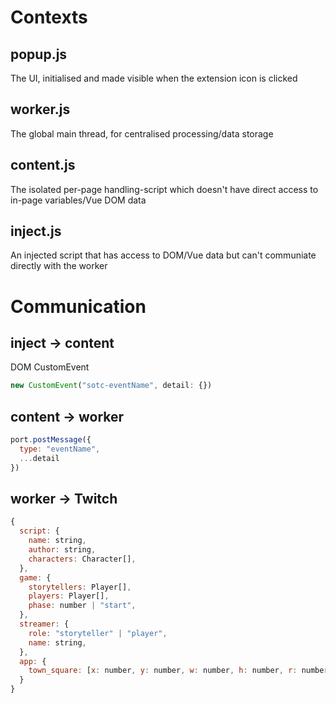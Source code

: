 # Contexts

## popup.js

The UI, initialised and made visible when the extension icon is clicked

## worker.js

The global main thread, for centralised processing/data storage

## content.js

The isolated per-page handling-script which doesn't have direct access to in-page variables/Vue DOM data

## inject.js

An injected script that has access to DOM/Vue data but can't communiate directly with the worker

# Communication

## inject -> content

DOM CustomEvent

```javascript
new CustomEvent("sotc-eventName", detail: {})
```

## content -> worker

```javascript
port.postMessage({
  type: "eventName",
  ...detail
})
```

## worker -> Twitch

```javascript
{
  script: {
    name: string,
    author: string,
    characters: Character[],
  },
  game: {
    storytellers: Player[],
    players: Player[],
    phase: number | "start",
  },
  streamer: {
    role: "storyteller" | "player",
    name: string,
  },
  app: {
    town_square: [x: number, y: number, w: number, h: number, r: number] // good luck!
  }
}
```
